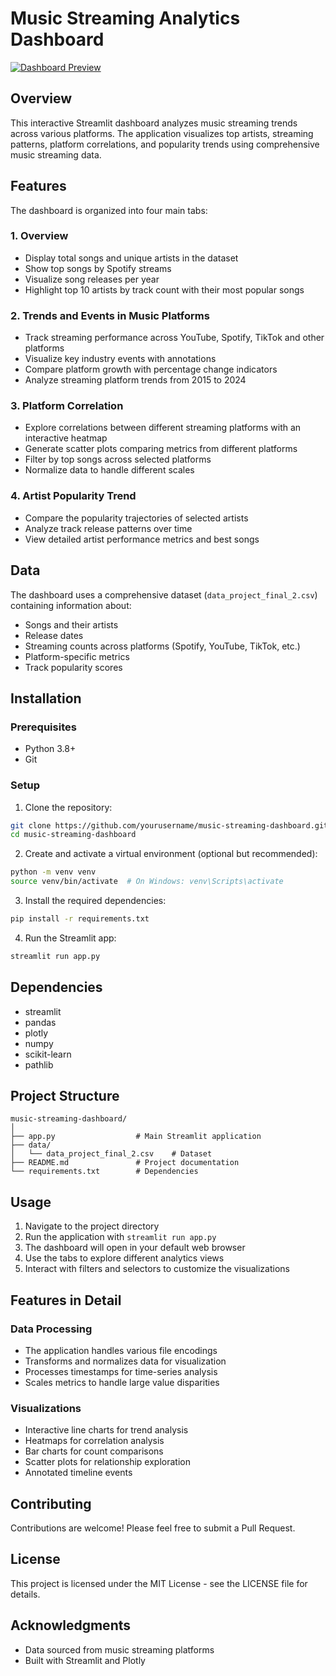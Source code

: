 # Music Streaming Analytics Dashboard

[![Dashboard Preview](https://via.placeholder.com/800x400?text=Music+Streaming+Dashboard)](https://music-platforms-2024.streamlit.app/)

## Overview

This interactive Streamlit dashboard analyzes music streaming trends across various platforms. The application visualizes top artists, streaming patterns, platform correlations, and popularity trends using comprehensive music streaming data.

## Features

The dashboard is organized into four main tabs:

### 1. Overview
- Display total songs and unique artists in the dataset
- Show top songs by Spotify streams
- Visualize song releases per year
- Highlight top 10 artists by track count with their most popular songs

### 2. Trends and Events in Music Platforms
- Track streaming performance across YouTube, Spotify, TikTok and other platforms
- Visualize key industry events with annotations
- Compare platform growth with percentage change indicators
- Analyze streaming platform trends from 2015 to 2024

### 3. Platform Correlation
- Explore correlations between different streaming platforms with an interactive heatmap
- Generate scatter plots comparing metrics from different platforms
- Filter by top songs across selected platforms
- Normalize data to handle different scales

### 4. Artist Popularity Trend
- Compare the popularity trajectories of selected artists
- Analyze track release patterns over time
- View detailed artist performance metrics and best songs

## Data

The dashboard uses a comprehensive dataset (`data_project_final_2.csv`) containing information about:
- Songs and their artists
- Release dates
- Streaming counts across platforms (Spotify, YouTube, TikTok, etc.)
- Platform-specific metrics
- Track popularity scores

## Installation

### Prerequisites
- Python 3.8+
- Git

### Setup

1. Clone the repository:
```bash
git clone https://github.com/yourusername/music-streaming-dashboard.git
cd music-streaming-dashboard
```

2. Create and activate a virtual environment (optional but recommended):
```bash
python -m venv venv
source venv/bin/activate  # On Windows: venv\Scripts\activate
```

3. Install the required dependencies:
```bash
pip install -r requirements.txt
```

4. Run the Streamlit app:
```bash
streamlit run app.py
```

## Dependencies

- streamlit
- pandas
- plotly
- numpy
- scikit-learn
- pathlib

## Project Structure

```
music-streaming-dashboard/
│
├── app.py                  # Main Streamlit application
├── data/
│   └── data_project_final_2.csv    # Dataset
├── README.md               # Project documentation
└── requirements.txt        # Dependencies
```

## Usage

1. Navigate to the project directory
2. Run the application with `streamlit run app.py`
3. The dashboard will open in your default web browser
4. Use the tabs to explore different analytics views
5. Interact with filters and selectors to customize the visualizations

## Features in Detail

### Data Processing
- The application handles various file encodings
- Transforms and normalizes data for visualization
- Processes timestamps for time-series analysis
- Scales metrics to handle large value disparities

### Visualizations
- Interactive line charts for trend analysis
- Heatmaps for correlation analysis
- Bar charts for count comparisons
- Scatter plots for relationship exploration
- Annotated timeline events

## Contributing

Contributions are welcome! Please feel free to submit a Pull Request.

## License

This project is licensed under the MIT License - see the LICENSE file for details.

## Acknowledgments

- Data sourced from music streaming platforms
- Built with Streamlit and Plotly
